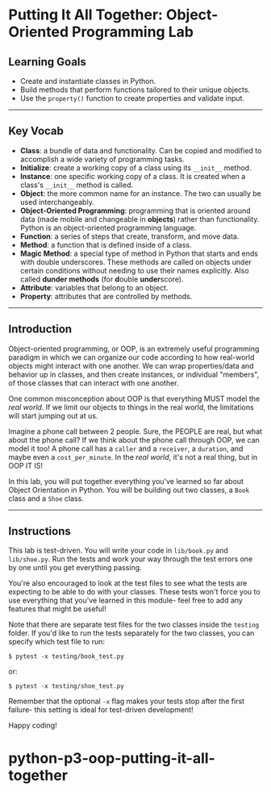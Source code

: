 # Putting It All Together: Object-Oriented Programming Lab

## Learning Goals

- Create and instantiate classes in Python.
- Build methods that perform functions tailored to their unique objects.
- Use the `property()` function to create properties and validate input.

***

## Key Vocab

- **Class**: a bundle of data and functionality. Can be copied and modified to
accomplish a wide variety of programming tasks.
- **Initialize**: create a working copy of a class using its `__init__`
method.
- **Instance**: one specific working copy of a class. It is created when a
class's `__init__` method is called.
- **Object**: the more common name for an instance. The two can usually be used
interchangeably.
- **Object-Oriented Programming**: programming that is oriented around data
(made mobile and changeable in **objects**) rather than functionality. Python
is an object-oriented programming language.
- **Function**: a series of steps that create, transform, and move data.
- **Method**: a function that is defined inside of a class.
- **Magic Method**: a special type of method in Python that starts and ends
with double underscores. These methods are called on objects under certain
conditions without needing to use their names explicitly. Also called **dunder
methods** (for **d**ouble **under**score).
- **Attribute**: variables that belong to an object.
- **Property**: attributes that are controlled by methods.

***

## Introduction

Object-oriented programming, or OOP, is an extremely useful programming paradigm
in which we can organize our code according to how real-world objects might
interact with one another. We can wrap properties/data and behavior up in
classes, and then create instances, or individual "members", of those classes
that can interact with one another.

One common misconception about OOP is that everything MUST model the _real
world_. If we limit our objects to things in the real world, the limitations
will start jumping out at us.

Imagine a phone call between 2 people. Sure, the PEOPLE are real, but what about
the phone call? If we think about the phone call through OOP, we can model it
too! A phone call has a `caller` and a `receiver`, a `duration`, and maybe even a
`cost_per_minute`. In the _real world_, it's not a real thing, but in OOP IT IS!

In this lab, you will put together everything you've learned so far about Object
Orientation in Python. You will be building out two classes, a `Book` class and a
`Shoe` class.

***

## Instructions

This lab is test-driven. You will write your code in `lib/book.py` and
`lib/shoe.py`. Run the tests and work your way through the test errors one by
one until you get everything passing.

You're also encouraged to look at the test files to see what the tests are
expecting to be able to do with your classes. These tests won't force you to
use everything that you've learned in this module- feel free to add any
features that might be useful!

Note that there are separate test files for the two classes inside the `testing`
folder. If you'd like to run the tests separately for the two classes, you can
specify which test file to run:

```console
$ pytest -x testing/book_test.py
```

or:

```console
$ pytest -x testing/shoe_test.py
```

Remember that the optional `-x` flag makes your tests stop after the first
failure- this setting is ideal for test-driven development!

Happy coding!
# python-p3-oop-putting-it-all-together
